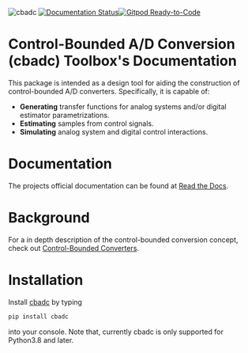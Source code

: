 ![cbadc](https://github.com/hammal/cbadc/actions/workflows/testing.yml/badge.svg) [![Documentation Status](https://readthedocs.org/projects/cbadc/badge/?version=latest)](https://cbadc.readthedocs.io/en/latest/?badge=latest)[![Gitpod Ready-to-Code](https://img.shields.io/badge/Gitpod-ready--to--code-blue?logo=gitpod)](https://gitpod.io/#https://github.com/hammal/cbadc)

# Control-Bounded A/D Conversion (cbadc) Toolbox's Documentation

This package is intended as a design tool for aiding the construction of control-bounded A/D converters.
Specifically, it is capable of:

- **Generating** transfer functions for analog systems and/or digital estimator parametrizations.
- **Estimating** samples from control signals.
- **Simulating** analog system and digital control interactions.

# Documentation

The projects official documentation can be found at [Read the Docs](https://cbadc.readthedocs.io/en/latest/).

# Background

For a in depth description of the control-bounded conversion concept, check out [Control-Bounded Converters](https://doi.org/10.3929/ethz-b-000469192).

# Installation

Install [cbadc](https://pypi.org/project/cbadc/) by typing

```bash
pip install cbadc
```

into your console. Note that, currently cbadc is only supported for Python3.8 and later.

<!-- # Changelog

## 0.1.0

- First public release -->
